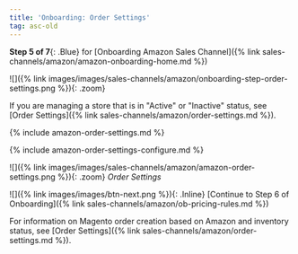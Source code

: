 ```yaml
---
title: 'Onboarding: Order Settings'
tag: asc-old
---
```



**Step 5 of 7**{: .Blue} for [Onboarding Amazon Sales Channel]({% link sales-channels/amazon/amazon-onboarding-home.md %})

![]({% link images/images/sales-channels/amazon/onboarding-step-order-settings.png %}){: .zoom}

If you are managing a store that is in "Active" or "Inactive" status, see [Order Settings]({% link sales-channels/amazon/order-settings.md %}).

{% include amazon-order-settings.md %}

{% include amazon-order-settings-configure.md %}

![]({% link images/images/sales-channels/amazon/amazon-order-settings.png %}){: .zoom}
_Order Settings_

![]({% link images/images/btn-next.png %}){: .Inline} [Continue to Step 6 of Onboarding]({% link sales-channels/amazon/ob-pricing-rules.md %})

For information on Magento order creation based on Amazon and inventory status, see [Order Settings]({% link sales-channels/amazon/order-settings.md %}).
